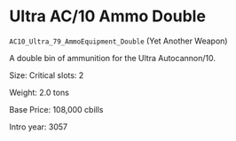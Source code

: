 # Ultra AC/10 Ammo Double

`AC10_Ultra_79_AmmoEquipment_Double` (Yet Another Weapon)

A double bin of ammunition for the Ultra Autocannon/10.

Size: Critical slots: 2

Weight: 2.0 tons

Base Price: 108,000 cbills

Intro year: 3057

